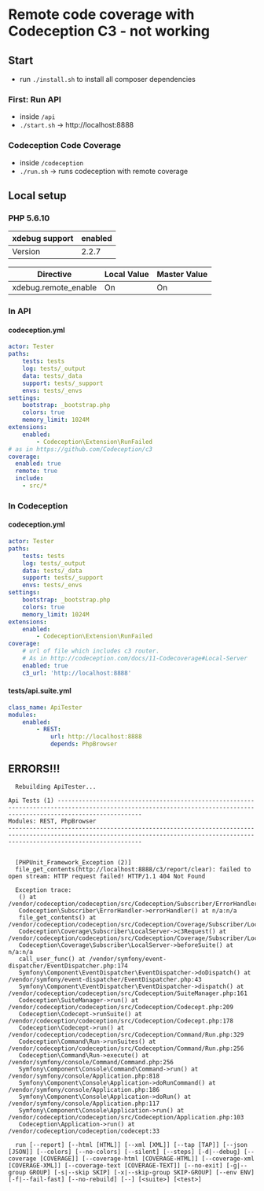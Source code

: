 # Remote code coverage with Codeception C3 - not working

## Start
* run `./install.sh` to install all composer dependencies

### First: Run API
* inside `/api`
* `./start.sh` -> http://localhost:8888


### Codeception Code Coverage
* inside `/codeception`
* `./run.sh` -> runs codeception with remote coverage

## Local setup
### PHP 5.6.10

| xdebug support | enabled       |
| :------------- |:--------------|
| Version        | 2.2.7         |


| Directive            | Local Value   | Master Value  |
| -------------------- |:--------------| :-------------|
| xdebug.remote_enable | On            | On            |


### In API
#### codeception.yml

```yml
actor: Tester
paths:
    tests: tests
    log: tests/_output
    data: tests/_data
    support: tests/_support
    envs: tests/_envs
settings:
    bootstrap: _bootstrap.php
    colors: true
    memory_limit: 1024M
extensions:
    enabled:
        - Codeception\Extension\RunFailed
# as in https://github.com/Codeception/c3
coverage:
  enabled: true
  remote: true
  include:
    - src/*
```


### In Codeception
#### codeception.yml
```yml
actor: Tester
paths:
    tests: tests
    log: tests/_output
    data: tests/_data
    support: tests/_support
    envs: tests/_envs
settings:
    bootstrap: _bootstrap.php
    colors: true
    memory_limit: 1024M
extensions:
    enabled:
        - Codeception\Extension\RunFailed
coverage:
    # url of file which includes c3 router.
    # As in http://codeception.com/docs/11-Codecoverage#Local-Server
    enabled: true
    c3_url: 'http://localhost:8888'
```

#### tests/api.suite.yml
```yml
class_name: ApiTester
modules:
    enabled:
        - REST:
            url: http://localhost:8888
            depends: PhpBrowser
```


## ERRORS!!!
```
  Rebuilding ApiTester...

Api Tests (1) --------------------------------------------------------------------------------------------------------------------------------------------------------------------
Modules: REST, PhpBrowser
----------------------------------------------------------------------------------------------------------------------------------------------------------------------------------


  [PHPUnit_Framework_Exception (2)]
  file_get_contents(http://localhost:8888/c3/report/clear): failed to open stream: HTTP request failed! HTTP/1.1 404 Not Found
  
  Exception trace:
   () at /vendor/codeception/codeception/src/Codeception/Subscriber/ErrorHandler.php:65
   Codeception\Subscriber\ErrorHandler->errorHandler() at n/a:n/a
   file_get_contents() at /vendor/codeception/codeception/src/Codeception/Coverage/Subscriber/LocalServer.php:132
   Codeception\Coverage\Subscriber\LocalServer->c3Request() at /vendor/codeception/codeception/src/Codeception/Coverage/Subscriber/LocalServer.php:71
   Codeception\Coverage\Subscriber\LocalServer->beforeSuite() at n/a:n/a
   call_user_func() at /vendor/symfony/event-dispatcher/EventDispatcher.php:174
   Symfony\Component\EventDispatcher\EventDispatcher->doDispatch() at /vendor/symfony/event-dispatcher/EventDispatcher.php:43
   Symfony\Component\EventDispatcher\EventDispatcher->dispatch() at /vendor/codeception/codeception/src/Codeception/SuiteManager.php:161
   Codeception\SuiteManager->run() at /vendor/codeception/codeception/src/Codeception/Codecept.php:209
   Codeception\Codecept->runSuite() at /vendor/codeception/codeception/src/Codeception/Codecept.php:178
   Codeception\Codecept->run() at /vendor/codeception/codeception/src/Codeception/Command/Run.php:329
   Codeception\Command\Run->runSuites() at /vendor/codeception/codeception/src/Codeception/Command/Run.php:256
   Codeception\Command\Run->execute() at /vendor/symfony/console/Command/Command.php:256
   Symfony\Component\Console\Command\Command->run() at /vendor/symfony/console/Application.php:818
   Symfony\Component\Console\Application->doRunCommand() at /vendor/symfony/console/Application.php:186
   Symfony\Component\Console\Application->doRun() at /vendor/symfony/console/Application.php:117
   Symfony\Component\Console\Application->run() at /vendor/codeception/codeception/src/Codeception/Application.php:103
   Codeception\Application->run() at /vendor/codeception/codeception/codecept:33
  
  run [--report] [--html [HTML]] [--xml [XML]] [--tap [TAP]] [--json [JSON]] [--colors] [--no-colors] [--silent] [--steps] [-d|--debug] [--coverage [COVERAGE]] [--coverage-html [COVERAGE-HTML]] [--coverage-xml [COVERAGE-XML]] [--coverage-text [COVERAGE-TEXT]] [--no-exit] [-g|--group GROUP] [-s|--skip SKIP] [-x|--skip-group SKIP-GROUP] [--env ENV] [-f|--fail-fast] [--no-rebuild] [--] [<suite>] [<test>]

```